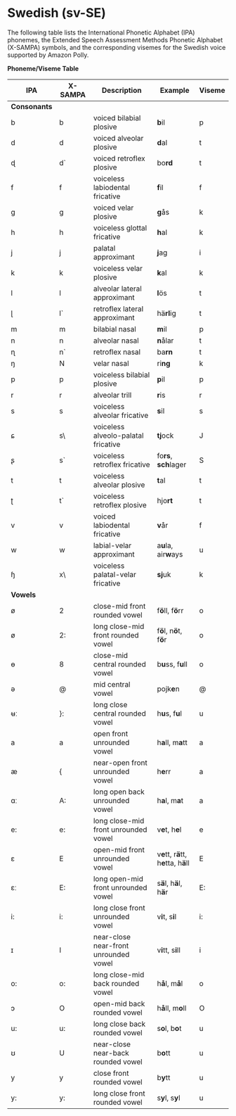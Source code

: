 # Swedish \(sv\-SE\)<a name="ph-table-swedish"></a>

The following table lists the International Phonetic Alphabet \(IPA\) phonemes, the Extended Speech Assessment Methods Phonetic Alphabet \(X\-SAMPA\) symbols, and the corresponding visemes for the Swedish voice supported by Amazon Polly\.


**Phoneme/Viseme Table**  

| IPA | X\-SAMPA | Description | Example | Viseme | 
| --- | --- | --- | --- | --- | 
|  **Consonants**  | 
| b | b | voiced bilabial plosive | **b**il | p | 
| d | d | voiced alveolar plosive | **d**al | t | 
| ɖ | d` | voiced retroflex plosive | bo**rd** | t | 
| f | f | voiceless labiodental fricative | **f**il | f | 
| g | g | voiced velar plosive | **g**ås | k | 
| h | h | voiceless glottal fricative | **h**al | k | 
| j | j | palatal approximant | **j**ag | i | 
| k | k | voiceless velar plosive | **k**al | k | 
| l | l | alveolar lateral approximant | **l**ös | t | 
| ɭ | l` | retroflex lateral approximant | hä**rl**ig | t | 
| m | m | bilabial nasal | **m**il | p | 
| n | n | alveolar nasal | **n**ålar | t | 
| ɳ | n` | retroflex nasal | ba**rn** | t | 
| ŋ | N | velar nasal | ri**ng** | k | 
| p | p | voiceless bilabial plosive | **p**il | p | 
| r | r | alveolar trill | **r**is | r | 
| s | s | voiceless alveolar fricative | **s**il | s | 
| ɕ | s\\ | voiceless alveolo\-palatal fricative | **tj**ock | J | 
| ʂ | s` | voiceless retroflex fricative | fo**rs**, **sch**lager | S | 
| t | t | voiceless alveolar plosive | **t**al | t | 
| ʈ | t` | voiceless retroflex plosive | hjo**rt** | t | 
| v | v | voiced labiodental fricative | **v**år | f | 
| w | w | labial\-velar approximant | a**u**la, air**w**ays | u | 
| ɧ | x\\ | voiceless palatal\-velar fricative | **sj**uk | k | 
|  **Vowels**  | 
| ø | 2 | close\-mid front rounded vowel | f**ö**ll, f**ö**rr | o | 
| ø | 2: | long close\-mid front rounded vowel | f**ö**l, n**ö**t, f**ö**r | o | 
| ɵ | 8 | close\-mid central rounded vowel | b**u**ss, f**u**ll | o | 
| ə | @ | mid central vowel | pojk**e**n | @ | 
| ʉː | \}: | long close central rounded vowel | h**u**s, f**u**l | u | 
| a | a | open front unrounded vowel | h**a**ll, m**a**tt | a | 
| æ | \{ | near\-open front unrounded vowel | h**e**rr | a | 
| ɑː | A: | long open back unrounded vowel | h**a**l, m**a**t | a | 
| e: | e: | long close\-mid front unrounded vowel | v**e**t, h**e**l | e | 
| ɛ | E | open\-mid front unrounded vowel | v**e**tt, r**ä**tt, h**e**tta, h**ä**ll | E | 
| ɛː | E: | long open\-mid front unrounded vowel | s**ä**l, h**ä**l, h**ä**r | E: | 
| i: | i: | long close front unrounded vowel | v**i**t, s**i**l | i: | 
| ɪ | I | near\-close near\-front unrounded vowel | v**i**tt, s**i**ll | i | 
| o: | o: | long close\-mid back rounded vowel | h**å**l, m**å**l | o | 
| ɔ | O | open\-mid back rounded vowel | h**å**ll, m**o**ll | O | 
| u: | u: | long close back rounded vowel | s**o**l, b**o**t | u | 
| ʊ | U | near\-close near\-back rounded vowel | b**o**tt | u | 
| y | y | close front rounded vowel | b**y**tt | u | 
| y: | y: | long close front rounded vowel | s**y**l, s**y**l | u | 